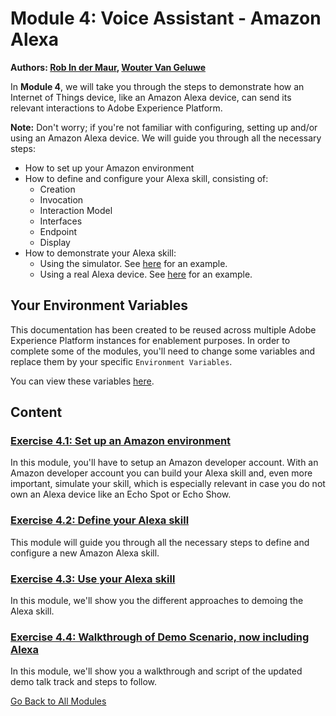 # Module 4: Voice Assistant - Amazon Alexa

**Authors: [Rob In der Maur](https://www.linkedin.com/in/ridmaur/), [Wouter Van Geluwe](https://www.linkedin.com/in/woutervangeluwe/)**

In **Module 4**, we will take you through the steps to demonstrate how an Internet of Things device, like an Amazon Alexa device, can send its relevant interactions to Adobe Experience Platform.

**Note:** Don't worry; if you're not familiar with configuring, setting up and/or using an Amazon Alexa device. We will guide you through all the necessary steps:

* How to set up your Amazon environment
* How to define and configure your Alexa skill, consisting of:
  * Creation
  * Invocation
  * Interaction Model
  * Interfaces
  * Endpoint
  * Display
* How to demonstrate your Alexa skill:
  * Using the simulator. See [here](https://robindermauracs.s3.eu-west-1.amazonaws.com/videos/DemoAlexaSkillSimulator.mp4) for an example.
  * Using a real Alexa device. See [here](https://robindermauracs.s3.eu-west-1.amazonaws.com/videos/DemoAlexaSkillRealDevice.mp4) for an example.

## Your Environment Variables

This documentation has been created to be reused across multiple Adobe Experience Platform instances for enablement purposes.
In order to complete some of the modules, you'll need to change some variables and replace them by your specific ``Environment Variables``.

You can view these variables [here](../../environment.md).

## Content

### [Exercise 4.1: Set up an Amazon environment](./ex1.md)

In this module, you'll have to setup an Amazon developer account. With an Amazon developer account you can build your Alexa skill and, even more important, simulate your skill, which is especially relevant in case you do not own an Alexa device like an Echo Spot or Echo Show.

### [Exercise 4.2: Define your Alexa skill](./ex2.md)

This module will guide you through all the necessary steps to define and configure a new Amazon Alexa skill.

### [Exercise 4.3: Use your Alexa skill](./ex3.md)

In this module, we'll show you the different approaches to demoing the Alexa skill.

### [Exercise 4.4: Walkthrough of Demo Scenario, now including Alexa](./ex4.md)

In this module, we'll show you a walkthrough and script of the updated demo talk track and steps to follow.

[Go Back to All Modules](../../README.md)
